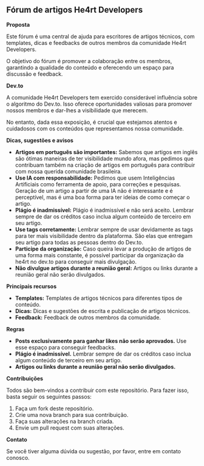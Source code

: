 ## Fórum de artigos He4rt Developers

**Proposta**

Este fórum é uma central de ajuda para escritores de artigos técnicos, com templates, dicas e feedbacks de outros membros da comunidade He4rt Developers.

O objetivo do fórum é promover a colaboração entre os membros, garantindo a qualidade do conteúdo e oferecendo um espaço para discussão e feedback.

**Dev.to**

A comunidade He4rt Developers tem exercido considerável influência sobre o algoritmo do Dev.to. Isso oferece oportunidades valiosas para promover nossos membros e dar-lhes a visibilidade que merecem.

No entanto, dada essa exposição, é crucial que estejamos atentos e cuidadosos com os conteúdos que representamos nossa comunidade.

**Dicas, sugestões e avisos**

* **Artigos em português são importantes:** Sabemos que artigos em inglês são ótimas maneiras de ter visibilidade mundo afora, mas pedimos que contribuam também na criação de artigos em português para contribuir com nossa querida comunidade brasileira.
* **Use IA com responsabilidade:** Pedimos que usem Inteligências Artificiais como ferramenta de apoio, para correções e pesquisas. Geração de um artigo a partir de uma IA não é interessante e é perceptível, mas é uma boa forma para ter ideias de como começar o artigo.
* **Plágio é inadmissível:** Plágio é inadmissível e não será aceito. Lembrar sempre de dar os créditos caso inclua algum conteúdo de terceiro em seu artigo.
* **Use tags corretamente:** Lembrar sempre de usar devidamente as tags para ter mais visibilidade dentro da plataforma. São elas que entregam seu artigo para todas as pessoas dentro do Dev.to.
* **Participe da organização:** Caso queira levar a produção de artigos de uma forma mais constante, é possível participar da organização da he4rt no dev.to para conseguir mais divulgação.
* **Não divulgue artigos durante a reunião geral:** Artigos ou links durante a reunião geral não serão divulgados.

**Principais recursos**

* **Templates:** Templates de artigos técnicos para diferentes tipos de conteúdo.
* **Dicas:** Dicas e sugestões de escrita e publicação de artigos técnicos.
* **Feedback:** Feedback de outros membros da comunidade.

**Regras**

* **Posts exclusivamente para ganhar likes não serão aprovados.** Use esse espaço para conseguir feedbacks.
* **Plágio é inadmissível.** Lembrar sempre de dar os créditos caso inclua algum conteúdo de terceiro em seu artigo.
* **Artigos ou links durante a reunião geral não serão divulgados.**

**Contribuições**

Todos são bem-vindos a contribuir com este repositório. Para fazer isso, basta seguir os seguintes passos:

1. Faça um fork deste repositório.
2. Crie uma nova branch para sua contribuição.
3. Faça suas alterações na branch criada.
4. Envie um pull request com suas alterações.

**Contato**

Se você tiver alguma dúvida ou sugestão, por favor, entre em contato conosco.